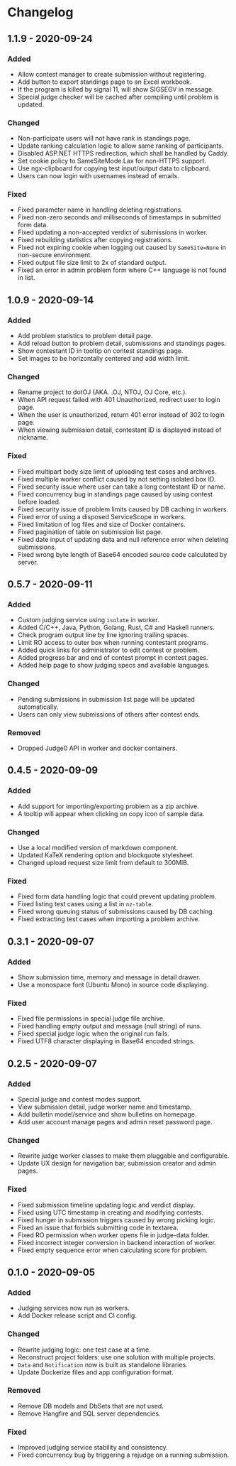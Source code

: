 # Changelog

## 1.1.9 - 2020-09-24

### Added

- Allow contest manager to create submission without registering.
- Add button to export standings page to an Excel workbook.
- If the program is killed by signal 11, will show SIGSEGV in message.
- Special judge checker will be cached after compiling until problem is updated.

### Changed

- Non-participate users will not have rank in standings page.
- Update ranking calculation logic to allow same ranking of participants.
- Disabled ASP.NET HTTPS redirection, which shall be handled by Caddy.
- Set cookie policy to SameSiteMode.Lax for non-HTTPS support.
- Use ngx-clipboard for copying test input/output data to clipboard.
- Users can now login with usernames instead of emails.

### Fixed

- Fixed parameter name in handling deleting registrations.
- Fixed non-zero seconds and milliseconds of timestamps in submitted form data.
- Fixed updating a non-accepted verdict of submissions in worker.
- Fixed rebuilding statistics after copying registrations.
- Fixed not expiring cookie when logging out caused by `SameSite=None` in non-secure environment.
- Fixed output file size limit to 2x of standard output.
- Fixed an error in admin problem form where C++ language is not found in list.

## 1.0.9 - 2020-09-14

### Added

- Add problem statistics to problem detail page.
- Add reload button to problem detail, submissions and standings pages.
- Show contestant ID in tooltip on contest standings page.
- Set images to be horizontally centered and add width limit.

### Changed

- Rename project to dotOJ (AKA. .OJ, NTOJ, OJ Core, etc.).
- When API request failed with 401 Unauthorized, redirect user to login page.
- When the user is unauthorized, return 401 error instead of 302 to login page.
- When viewing submission detail, contestant ID is displayed instead of nickname.

### Fixed

- Fixed multipart body size limit of uploading test cases and archives.
- Fixed multiple worker conflict caused by not setting isolated box ID.
- Fixed security issue where user can take a long contestant ID or name.
- Fixed concurrency bug in standings page caused by using contest before loaded.
- Fixed security issue of problem limits caused by DB caching in workers.
- Fixed error of using a disposed ServiceScope in workers.
- Fixed limitation of log files and size of Docker containers.
- Fixed pagination of table on submission list page.
- Fixed date input of updating data and null reference error when deleting submissions.
- Fixed wrong byte length of Base64 encoded source code calculated by server.

## 0.5.7 - 2020-09-11

### Added

- Custom judging service using `isolate` in worker.
- Added C/C++, Java, Python, Golang, Rust, C# and Haskell runners.
- Check program output line by line ignoring trailing spaces.
- Limit RO access to outer box when running contestant programs.
- Added quick links for administrator to edit contest or problem.
- Added progress bar and end of contest prompt in contest pages.
- Added help page to show judging specs and available languages.

### Changed

- Pending submissions in submission list page will be updated automatically.
- Users can only view submissions of others after contest ends.

### Removed

- Dropped Judge0 API in worker and docker containers.

## 0.4.5 - 2020-09-09

### Added

- Add support for importing/exporting problem as a zip archive.
- A tooltip will appear when clicking on copy icon of sample data.

### Changed

- Use a local modified version of markdown component.
- Updated KaTeX rendering option and blockquote stylesheet.
- Changed upload request size limit from default to 300MiB.

### Fixed

- Fixed form data handling logic that could prevent updating problem.
- Fixed listing test cases using a list in `nz-table`.
- Fixed wrong queuing status of submissions caused by DB caching.
- Fixed extracting test cases when importing a problem archive.

## 0.3.1 - 2020-09-07

### Added

- Show submission time, memory and message in detail drawer.
- Use a monospace font (Ubuntu Mono) in source code displaying.

### Fixed

- Fixed file permissions in special judge file archive.
- Fixed handling empty output and message (null string) of runs.
- Fixed special judge logic when the original run fails.
- Fixed UTF8 character displaying in Base64 encoded strings.

## 0.2.5 - 2020-09-07

### Added

- Special judge and contest modes support.
- View submission detail, judge worker name and timestamp.
- Add bulletin model/service and show bulletins on homepage.
- Add user account manage pages and admin reset password page.

### Changed

- Rewrite judge worker classes to make them pluggable and configurable.
- Update UX design for navigation bar, submission creator and admin pages.

### Fixed

- Fixed submission timeline updating logic and verdict display.
- Fixed using UTC timestamp in creating and modifying contests.
- Fixed hunger in submission triggers caused by wrong picking logic.
- Fixed an issue that forbids submitting code in textarea.
- Fixed RO permission when worker opens file in judge-data folder.
- Fixed incorrect integer conversion in backend interaction of worker.
- Fixed empty sequence error when calculating score for problem.

## 0.1.0 - 2020-09-05

### Added

- Judging services now run as workers.
- Add Docker release script and CI config.

### Changed

- Rewrite judging logic: one test case at a time.
- Reconstruct project folders: use one solution with multiple projects.
- `Data` and `Notification` now is built as standalone libraries.
- Update Dockerize files and app configuration format.

### Removed

- Remove DB models and DbSets that are not used.
- Remove Hangfire and SQL server dependencies.

### Fixed

- Improved judging service stability and consistency.
- Fixed concurrency bug by triggering a rejudge on a running submission.
